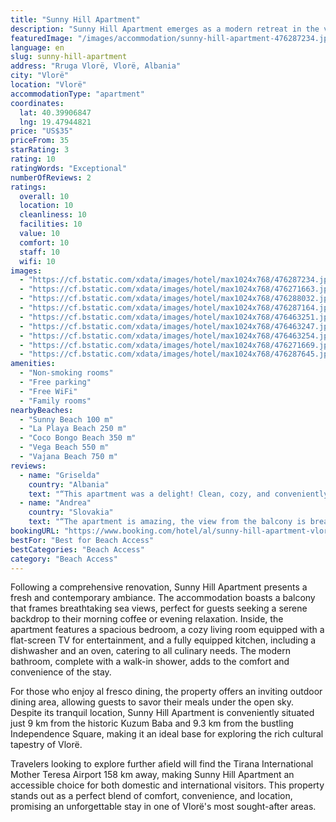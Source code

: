 ```yaml
---
title: "Sunny Hill Apartment"
description: "Sunny Hill Apartment emerges as a modern retreat in the vibrant city of Vlorë, a stone's throw away from the pristine Sunny Beach and the lively Coco Bongo Beach."
featuredImage: "/images/accommodation/sunny-hill-apartment-476287234.jpg"
language: en
slug: sunny-hill-apartment
address: "Rruga Vlorë, Vlorë, Albania"
city: "Vlorë"
location: "Vlorë"
accommodationType: "apartment"
coordinates:
  lat: 40.39906847
  lng: 19.47944821
price: "US$35"
priceFrom: 35
starRating: 3
rating: 10
ratingWords: "Exceptional"
numberOfReviews: 2
ratings:
  overall: 10
  location: 10
  cleanliness: 10
  facilities: 10
  value: 10
  comfort: 10
  staff: 10
  wifi: 10
images:
  - "https://cf.bstatic.com/xdata/images/hotel/max1024x768/476287234.jpg?k=dbbeeee6962b36f1f740f3e0244e485af5471e41563b8c2aeec411e3a3d38d8c&o=&hp=1"
  - "https://cf.bstatic.com/xdata/images/hotel/max1024x768/476271663.jpg?k=c14beab563d6da7b10f8bbb4f3c91981beadd9781882144c95857db1b05867bd&o=&hp=1"
  - "https://cf.bstatic.com/xdata/images/hotel/max1024x768/476288032.jpg?k=0d292d7ef5eff6f7f7f0e83044c9324cf8830c9ea5e5df4b51ca381506b0a4a3&o=&hp=1"
  - "https://cf.bstatic.com/xdata/images/hotel/max1024x768/476287164.jpg?k=1768d9ff2034f666e8b8b4c0521f956718e9633eeafe80bd66078632505c7e51&o=&hp=1"
  - "https://cf.bstatic.com/xdata/images/hotel/max1024x768/476463251.jpg?k=ff3859d2fc86c342208e52e63bb145662d656e37a9d9d19c48ba1faba9eed699&o=&hp=1"
  - "https://cf.bstatic.com/xdata/images/hotel/max1024x768/476463247.jpg?k=ef6399af9a4a37633fcbe2436e7f8c9366007297ac20adde2f9834f401ce237a&o=&hp=1"
  - "https://cf.bstatic.com/xdata/images/hotel/max1024x768/476463254.jpg?k=b82821544564422d24c463b36302ce7f92f9383bf1aac9f693f9367f44dd01bc&o=&hp=1"
  - "https://cf.bstatic.com/xdata/images/hotel/max1024x768/476271669.jpg?k=d58ddb0e85696ef123cc847185c4220d8277fe0bf51036a8e6f0fbaba6efb1ce&o=&hp=1"
  - "https://cf.bstatic.com/xdata/images/hotel/max1024x768/476287645.jpg?k=16edc10801eb5076ab98d31ed57914dc2e04ef07b8524f52e03971cbc062790c&o=&hp=1"
amenities:
  - "Non-smoking rooms"
  - "Free parking"
  - "Free WiFi"
  - "Family rooms"
nearbyBeaches:
  - "Sunny Beach 100 m"
  - "La Playa Beach 250 m"
  - "Coco Bongo Beach 350 m"
  - "Vega Beach 550 m"
  - "Vajana Beach 750 m"
reviews:
  - name: "Griselda"
    country: "Albania"
    text: "“This apartment was a delight! Clean, cozy, and conveniently located. I would highly recommend this to anyone looking for a comfortable, well-situated, and welcoming place to stay. It truly exceeded my expectations.”"
  - name: "Andrea"
    country: "Slovakia"
    text: "“The apartment is amazing, the view from the balcony is breathtaking! Everything corresponds to the photos. It is only a 10-minute drive from the city center. The road to the nearest beach is only a 3-minute walk from the apartment. The possibility...”"
bookingURL: "https://www.booking.com/hotel/al/sunny-hill-apartment-vlore.en-gb.html?aid=8035640"
bestFor: "Best for Beach Access"
bestCategories: "Beach Access"
category: "Beach Access"
---
```


Following a comprehensive renovation, Sunny Hill Apartment presents a fresh and contemporary ambiance. The accommodation boasts a balcony that frames breathtaking sea views, perfect for guests seeking a serene backdrop to their morning coffee or evening relaxation. Inside, the apartment features a spacious bedroom, a cozy living room equipped with a flat-screen TV for entertainment, and a fully equipped kitchen, including a dishwasher and an oven, catering to all culinary needs. The modern bathroom, complete with a walk-in shower, adds to the comfort and convenience of the stay.

For those who enjoy al fresco dining, the property offers an inviting outdoor dining area, allowing guests to savor their meals under the open sky. Despite its tranquil location, Sunny Hill Apartment is conveniently situated just 9 km from the historic Kuzum Baba and 9.3 km from the bustling Independence Square, making it an ideal base for exploring the rich cultural tapestry of Vlorë.

Travelers looking to explore further afield will find the Tirana International Mother Teresa Airport 158 km away, making Sunny Hill Apartment an accessible choice for both domestic and international visitors. This property stands out as a perfect blend of comfort, convenience, and location, promising an unforgettable stay in one of Vlorë's most sought-after areas.